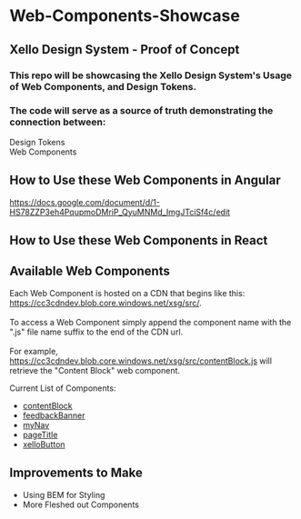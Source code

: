 # Web-Components-Showcase
## Xello Design System - Proof of Concept 


### This repo will be showcasing the Xello Design System's Usage of Web Components, and Design Tokens.

### The code will serve as a source of truth demonstrating the connection between:
Design Tokens \
Web Components

## How to Use these Web Components in Angular
https://docs.google.com/document/d/1-HS78ZZP3eh4PqupmoDMriP_QyuMNMd_ImgJTciSf4c/edit

## How to Use these Web Components in React

## Available Web Components
Each Web Component is hosted on a CDN that begins like this: https://cc3cdndev.blob.core.windows.net/xsg/src/. \
\
To access a Web Component simply append the component name with the ".js" file name suffix to the end of the CDN url. \
\
For example, https://cc3cdndev.blob.core.windows.net/xsg/src/contentBlock.js will retrieve the "Content Block" web component. 

Current List of Components:
- [contentBlock](https://cc3cdndev.blob.core.windows.net/xsg/src/contentBlock.js)
- [feedbackBanner](https://cc3cdndev.blob.core.windows.net/xsg/src/feedbackBanner.js)
- [myNav](https://cc3cdndev.blob.core.windows.net/xsg/src/myNav.js)
- [pageTitle](https://cc3cdndev.blob.core.windows.net/xsg/src/pageTitle.js)
- [xelloButton](https://cc3cdndev.blob.core.windows.net/xsg/src/xelloButton.js)

## Improvements to Make
* Using BEM for Styling
* More Fleshed out Components